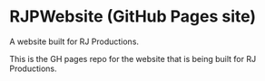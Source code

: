 RJPWebsite (GitHub Pages site)
==============================

A website built for RJ Productions. 

This is the GH pages repo for the website that is being built for RJ Productions.
